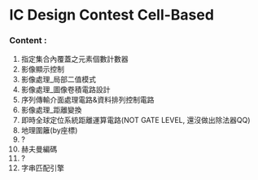 # IC Design Contest Cell-Based

### Content :
1. 指定集合內覆蓋之元素個數計數器
2. 影像顯示控制
3. 影像處理_局部二值模式
4. 影像處理_圖像卷積電路設計
5. 序列傳輸介面處理電路&資料排列控制電路
6. 影像處理_距離變換
7. 即時全球定位系統距離運算電路(NOT GATE LEVEL, 還沒做出除法器QQ)
8. 地理圍籬(by座標)
9. ?
10. 赫夫曼編碼
11. ?
12. 字串匹配引擎
